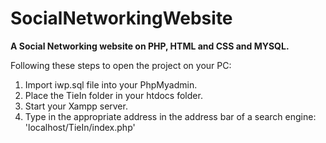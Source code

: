 # SocialNetworkingWebsite  
__A Social Networking website on PHP, HTML and CSS and MYSQL.__  
  
    
Following these steps to open the project on your PC:  
  1. Import iwp.sql file into your PhpMyadmin.  
  2. Place the TieIn folder in your htdocs folder.  
  3. Start your Xampp server.  
  4. Type in the appropriate address in the address bar of a search engine: 'localhost/TieIn/index.php'  
